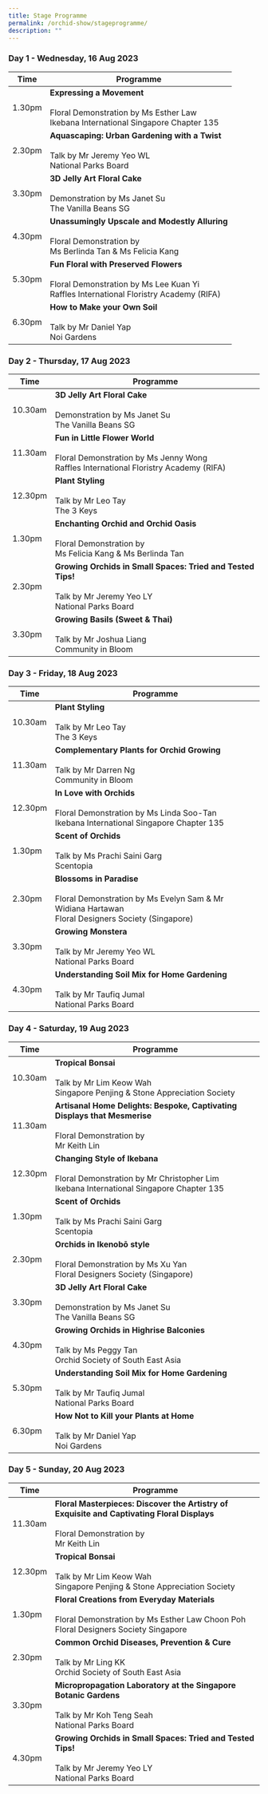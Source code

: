 ```yaml
---
title: Stage Programme
permalink: /orchid-show/stageprogramme/
description: ""
---
```

### Day 1 - Wednesday, 16 Aug 2023


| Time | Programme | 
| -------- | -------- | 
| 1.30pm     | **Expressing a Movement**<br><br>Floral Demonstration by Ms Esther Law<br>Ikebana International Singapore Chapter 135 | 
| 2.30pm     | **Aquascaping: Urban Gardening with a Twist**<br><br>Talk by Mr Jeremy Yeo WL<br>National Parks Board | 
| 3.30pm     | **3D Jelly Art Floral Cake**<br><br>Demonstration by Ms Janet Su<br>The Vanilla Beans SG | 
| 4.30pm     | **Unassumingly Upscale and Modestly Alluring**<br><br>Floral Demonstration by <br> Ms Berlinda Tan &amp; Ms Felicia Kang | 
| 5.30pm     | **Fun Floral with Preserved Flowers**<br><br>Floral Demonstration by Ms Lee Kuan Yi <br>Raffles International Floristry Academy (RIFA) | 
| 6.30pm     | **How to Make your Own Soil**<br><br>Talk by Mr Daniel Yap<br>Noi Gardens | 

### Day 2 - Thursday, 17 Aug 2023

| Time | Programme | 
| -------- | -------- | 
| 10.30am     | **3D Jelly Art Floral Cake**<br><br>Demonstration by Ms Janet Su<br>The Vanilla Beans SG | 
| 11.30am     | **Fun in Little Flower World**<br><br>Floral Demonstration by Ms Jenny Wong <br>Raffles International Floristry Academy (RIFA) | 
| 12.30pm     | **Plant Styling**<br><br>Talk by Mr Leo Tay<br> The 3 Keys | 
| 1.30pm     | **Enchanting Orchid and Orchid Oasis**<br><br>Floral Demonstration by <br>Ms Felicia Kang &amp; Ms Berlinda Tan | 
| 2.30pm     | **Growing Orchids in Small Spaces: Tried and Tested Tips!**<br><br>Talk by Mr Jeremy Yeo LY<br>National Parks Board | 
| 3.30pm     | **Growing Basils (Sweet &amp; Thai)**<br><br>Talk by Mr Joshua Liang<br>Community in Bloom | 

### Day 3 - Friday, 18 Aug 2023

| Time | Programme | 
| -------- | -------- | 
| 10.30am     | **Plant Styling**<br><br>Talk by Mr Leo Tay<br> The 3 Keys | 
| 11.30am     | **Complementary Plants for Orchid Growing**<br><br>Talk by Mr Darren Ng<br>Community in Bloom | 
| 12.30pm     | **In Love with Orchids**<br><br> Floral Demonstration by Ms Linda Soo-Tan<br>Ikebana International Singapore Chapter 135 | 
| 1.30pm     | **Scent of Orchids**<br><br>Talk by Ms Prachi Saini Garg<br>Scentopia | 
| 2.30pm     | **Blossoms in Paradise**<br><br>Floral Demonstration by  Ms Evelyn Sam &amp; Mr Widiana Hartawan<br>Floral Designers Society (Singapore) | 
| 3.30pm     | **Growing Monstera**<br><br>Talk by Mr Jeremy Yeo WL<br>National Parks Board | 
| 4.30pm     | **Understanding Soil Mix for Home Gardening**<br><br>Talk by Mr Taufiq Jumal<br>National Parks Board | 

### Day 4 - Saturday, 19 Aug 2023

| Time | Programme | 
| -------- | -------- | 
| 10.30am     | **Tropical Bonsai**<br><br>Talk by Mr Lim Keow Wah<br>Singapore Penjing &amp; Stone Appreciation Society  | 
| 11.30am     | **Artisanal Home Delights: Bespoke, Captivating Displays that Mesmerise**<br><br>Floral Demonstration by <br>Mr Keith Lin | 
| 12.30pm     | **Changing Style of Ikebana**<br><br> Floral Demonstration by Mr Christopher Lim<br>Ikebana International Singapore Chapter 135 | 
| 1.30pm     | **Scent of Orchids**<br><br>Talk by Ms Prachi Saini Garg<br>Scentopia | 
| 2.30pm     | **Orchids in Ikenobō style**<br><br>Floral Demonstration by Ms Xu Yan<br>Floral Designers Society (Singapore) | 
| 3.30pm     | **3D Jelly Art Floral Cake**<br><br>Demonstration by Ms Janet Su<br>The Vanilla Beans SG | 
| 4.30pm     | **Growing Orchids in Highrise Balconies**<br><br>Talk by Ms Peggy Tan<br>Orchid Society of South East Asia | 
| 5.30pm     | **Understanding Soil Mix for Home Gardening**<br><br>Talk by Mr Taufiq Jumal<br>National Parks Board |
| 6.30pm     | **How Not to Kill your Plants at Home**<br><br>Talk by Mr Daniel Yap<br>Noi Gardens | 

### Day 5 - Sunday, 20 Aug 2023

| Time | Programme | 
| -------- | -------- | 
| 11.30am     | **Floral Masterpieces: Discover the Artistry of Exquisite and Captivating Floral Displays**<br><br>Floral Demonstration by <br>Mr Keith Lin | 
| 12.30pm     | **Tropical Bonsai**<br><br>Talk by Mr Lim Keow Wah<br>Singapore Penjing &amp; Stone Appreciation Society  | 
| 1.30pm     | **Floral Creations from Everyday Materials**<br><br>Floral Demonstration by Ms Esther Law Choon Poh<br>Floral Designers Society Singapore | 
| 2.30pm     | **Common Orchid Diseases, Prevention &amp; Cure**<br><br>Talk by Mr Ling KK<br>Orchid Society of South East Asia | 
| 3.30pm     | **Micropropagation Laboratory at the Singapore Botanic Gardens**<br><br>Talk by Mr Koh Teng Seah<br>National Parks Board |
4.30pm     | **Growing Orchids in Small Spaces: Tried and Tested Tips!**<br><br>Talk by Mr Jeremy Yeo LY<br>National Parks Board |